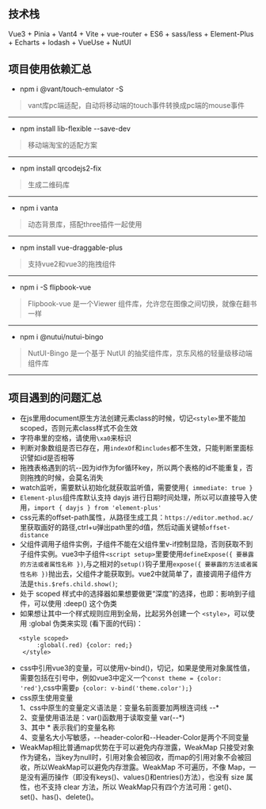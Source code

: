 <!--
 * @Author: 李一 yi_li_neu@neusoft.com
 * @Date: 2023-11-27 09:02:31
 * @LastEditors: 李一 375987927@qq.com
 * @LastEditTime: 2024-01-19 10:03:58
 * @FilePath: \year-report\README.md
 * @Description: 笔记汇总
-->
## 技术栈
Vue3 + Pinia + Vant4 + Vite + vue-router + ES6 + sass/less + Element-Plus + Echarts + lodash + VueUse + NutUI

## 项目使用依赖汇总
- npm i @vant/touch-emulator -S
> vant库pc端适配，自动将移动端的touch事件转换成pc端的mouse事件

***

- npm install lib-flexible --save-dev
> 移动端淘宝的适配方案

***

- npm install qrcodejs2-fix
> 生成二维码库

***

- npm i vanta
> 动态背景库，搭配three插件一起使用

***

- npm install vue-draggable-plus
> 支持vue2和vue3的拖拽组件

***

- npm i -S flipbook-vue
> Flipbook-vue 是一个Viewer 组件库，允许您在图像之间切换，就像在翻书一样

***

- npm i @nutui/nutui-bingo
> NutUI-Bingo 是一个基于 NutUI 的抽奖组件库，京东风格的轻量级移动端组件库

***

## 项目遇到的问题汇总
- 在js里用document原生方法创建元素class的时候，切记`<style>`里不能加scoped，否则元素class样式不会生效
- 字符串里的空格，请使用`\xa0`来标识
- 判断对象数组是否已存在，用`indexOf`和`includes`都不生效，只能判断里面标识譬如id是否相等
- 拖拽表格遇到的坑--因为id作为for循环key，所以两个表格的id不能重复，否则拖拽的时候，会莫名消失
- watch监听，需要默认初始化就获取监听值，需要使用`{ immediate: true }`
- `Element-plus`组件库默认支持 dayjs 进行日期时间处理，所以可以直接导入使用，`import { dayjs } from 'element-plus'`
- css元素的offset-path属性，从路径生成工具：`https://editor.method.ac/`里获取画好的路径,ctrl+u弹出path里的d值，然后动画关键帧`offset-distance`
- 父组件调用子组件实例，子组件不能在父组件里v-if控制显隐，否则获取不到子组件实例。vue3中子组件`<script setup>`里要使用`defineExpose({ 要暴露的方法或者属性名称 })`,与之相对的`setup()`钩子里用`expose({ 要暴露的方法或者属性名称 })`抛出去，父组件才能获取到。vue2中就简单了，直接调用子组件方法是`this.$refs.child.show()`;
- 处于 scoped 样式中的选择器如果想要做更“深度”的选择，也即：影响到子组件，可以使用 :deep() 这个伪类
- 如果想让其中一个样式规则应用到全局，比起另外创建一个 `<style>`，可以使用 :global 伪类来实现 (看下面的代码)： 
``` 
   <style scoped>
        :global(.red) {color: red;}
    </style>
```
- css中引用vue3的变量，可以使用v-bind()，切记，如果是使用对象属性值，需要包括在引号中，例如vue3中定义一个`const theme = {color: 'red'}`,css中需要`p {color: v-bind('theme.color');}`
- css原生使用变量   
    1、css中原生的变量定义语法是：变量名前面要加两根连词线 --*  
    2、变量使用语法是：var()函数用于读取变量 var(--*)   
    3、其中 * 表示我们的变量名称    
    4、变量名大小写敏感，--header-color和--Header-Color是两个不同变量   
- WeakMap相比普通map优势在于可以避免内存泄露，WeakMap 只接受对象作为键名，当key为null时，引用对象会被回收，而map的引用对象不会被回收，所以WeakMap可以避免内存泄露。WeakMap 不可遍历，不像 Map，一是没有遍历操作（即没有keys()、values()和entries()方法），也没有 size 属性，也不支持 clear 方法，所以 WeakMap只有四个方法可用：get()、set()、has()、delete()。